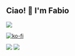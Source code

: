 ## Ciao! 👋 I'm Fabio

<p>
  <a href="https://github.com/fabiograsso/" style="text-decoration:none;">
    <img src="https://komarev.com/ghpvc/?username=fabiograsso&style=flat-square&abbreviated=true" />
  </a>  
</p> 
  
[![ko-fi](https://ko-fi.com/img/githubbutton_sm.svg)](https://ko-fi.com/O5O81JB4FK)

<p>
  <picture>
    <source
      srcset="https://github-readme-stats.vercel.app/api?username=fabiograsso&show_icons=true&theme=dark"
      media="(prefers-color-scheme: dark)"
    />
    <source
      srcset="https://github-readme-stats.vercel.app/api?username=fabiograsso&show_icons=true"
      media="(prefers-color-scheme: light), (prefers-color-scheme: no-preference)"
    />
    <img src="https://github-readme-stats.vercel.app/api?username=fabiograsso&show_icons=true" />
  </picture>
  <picture>
    <source
      srcset="https://github-readme-stats.vercel.app/api/top-langs/?username=fabiograsso&layout=compact&show_icons=true&show_icons=true&theme=dark"
      media="(prefers-color-scheme: dark)"
    />
    <source
      srcset="https://github-readme-stats.vercel.app/api/top-langs/?username=fabiograsso&layout=compact&show_icons=true&show_icons=true"
      media="(prefers-color-scheme: light), (prefers-color-scheme: no-preference)"
    />
    <img src="https://github-readme-stats.vercel.app/api/top-langs/?username=fabiograsso&layout=compact&show_icons=true" />
  </picture>
</p>
<!--
**fabiograsso/fabiograsso** is a ✨ _special_ ✨ repository because its `README.md` (this file) appears on your GitHub profile.

Here are some ideas to get you started:

- 🔭 I’m currently working on ...
- 🌱 I’m currently learning ...
- 👯 I’m looking to collaborate on ...
- 🤔 I’m looking for help with ...
- 💬 Ask me about ...
- 📫 How to reach me: ...
- 😄 Pronouns: ...
- ⚡ Fun fact: ...
-->

